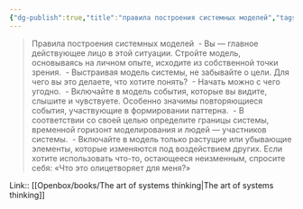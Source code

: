 ```yaml
---
{"dg-publish":true,"title":"правила построения системных моделей","tags":["quotes"],"date":"2023-07-16T11:25:21+04:00","modified_at":"2023-11-06T20:07:13+04:00","alias":"правила построения системных моделей","dg-path":"/quotes/202307161125.md","permalink":"/quotes/202307161125/","dgPassFrontmatter":true}
---
```



> Правила построения системных моделей
>  - Вы — главное действующее лицо в этой ситуации. Стройте модель, основываясь на личном опыте, исходите из собственной точки зрения.
>  - Выстраивая модель системы, не забывайте о цели. Для чего вы это делаете, что хотите понять?
>  - Начать можно с чего угодно.
>  - Включайте в модель события, которые вы видите, слышите и чувствуете. Особенно значимы повторяющиеся события, участвующие в формировании паттерна.
>  - В соответствии со своей целью определите границы системы, временной горизонт моделирования и людей — участников системы.
>  - Включайте в модель только растущие или убывающие элементы, которые изменяются под воздействием других. Если хотите использовать что-то, остающееся неизменным, спросите себя: «Что это олицетворяет для меня?»

Link:: [[Openbox/books/The art of systems thinking|The art of systems thinking]]
